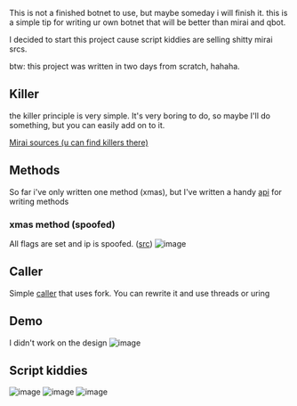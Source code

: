 This is not a finished botnet to use, but maybe someday i will finish it. this is a simple tip for writing ur own botnet that will be better than mirai and qbot.

I decided to start this project cause script kiddies are selling shitty mirai srcs. 

btw: this project was written in two days from scratch, hahaha.

## Killer 
the killer principle is very simple. It's very boring to do, so maybe I'll do something, but you can easily add on to it.

[Mirai sources (u can find killers there)](https://github.com/R00tS3c/DDOS-RootSec/tree/master/Botnets/Mirai)

## Methods 

So far i've only written one method (xmas), but I've written a handy [api](https://github.com/bstrdlord/mirai-sucks/tree/main/bot/attack/headers) for writing methods

### xmas method (spoofed)
All flags are set and ip is spoofed. ([src](https://github.com/bstrdlord/mirai-sucks/blob/main/bot/attack/xmas.zig))
![image](https://github.com/user-attachments/assets/6a77f8be-322f-47f3-9a22-95242ec290d0)



## Caller 
Simple [caller](https://github.com/bstrdlord/mirai-sucks/blob/main/bot/attack/Caller.zig) that uses fork. You can rewrite it and use threads or uring

## Demo 
I didn't work on the design
![image](https://github.com/user-attachments/assets/59b73093-9ea5-4f16-8ef6-c2d1afd7ee2b)


## Script kiddies 
![image](https://github.com/user-attachments/assets/ee94caed-ca31-4cee-9855-1b6c2f07d9b6)
![image](https://github.com/user-attachments/assets/a6b861ec-b292-44ff-986a-eb1412b90496)
![image](https://github.com/user-attachments/assets/e89bff67-aecf-4399-b83e-f1c086ff95cd)

